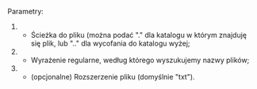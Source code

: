 Parametry:

1. - Ścieżka do pliku (można podać "." dla katalogu w którym znajduję się plik, lub ".." dla wycofania do katalogu wyżej;
2. - Wyrażenie regularne, według którego wyszukujemy nazwy plików;
3. - (opcjonalne) Rozszerzenie pliku (domyślnie "txt").
